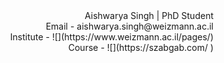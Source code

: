 <div dir="rtl"> 
 Aishwarya Singh | PhD Student
 <div dir="rtl"> 
 Email - aishwarya.singh@weizmann.ac.il 
   <div dir="rtl"> 
 Institute - ![](https://www.weizmann.ac.il/pages/)
    <div dir="rtl"> 
 Course - ![](https://szabgab.com/ )
      <div dir="rtl"> 
